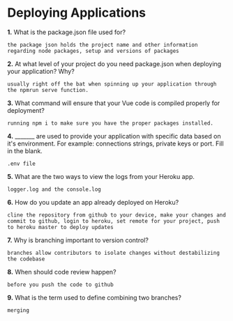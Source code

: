 # Deploying Applications

**1.** What is the package.json file used for?
<!-- enter you answer in the space below -->
```
the package json holds the project name and other information regarding node packages, setup and versions of packages
``` 
**2.** At what level of your project do you need package.json when deploying your application? Why?
<!-- enter you answer in the space below -->
```
usually right off the bat when spinning up your application through the npmrun serve function. 
```
**3.** What command will ensure that your Vue code is compiled properly for deployment?
<!-- enter you answer in the space below -->
```
running npm i to make sure you have the proper packages installed.
```
**4.** _______ are used to provide your application with specific data based on it's environment. For example: connections strings, private keys or port. Fill in the blank.
<!-- enter you answer in the space below -->
```
.env file
```
**5.** What are the two ways to view the logs from your Heroku app.
<!-- enter you answer in the space below -->
```
logger.log and the console.log
```
**6.** How do you update an app already deployed on Heroku?
<!-- enter you answer in the space below -->
```
cline the repository from github to your device, make your changes and commit to github, login to heroku, set remote for your project, push to heroku master to deploy updates
```
**7.** Why is branching important to version control?
<!-- enter you answer in the space below -->
```
branches allow contributors to isolate changes without destabilizing the codebase
```
**8.** When should code review happen?
<!-- enter you answer in the space below -->
```
before you push the code to github
```
**9.** What is the term used to define combining two branches?
<!-- enter you answer in the space below -->
```
merging
```